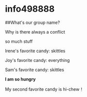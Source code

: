 # info498888

##What's our group name?

Why is there always a conflict

so much stuff

Irene's favorite candy: skittles   

Joy's favorite candy: everything

Sam's favorite candy: skittles


**I am so hungry**

My second favorite candy is hi-chew！

